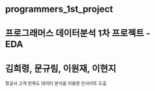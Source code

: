 # programmers_1st_project
# 프로그래머스 데이터분석 1차 프로젝트 - EDA
# 김희령, 문규림, 이원재, 이현지
항공사 고객 만족도 데이터 분석을 이용한 인사이트 도출

